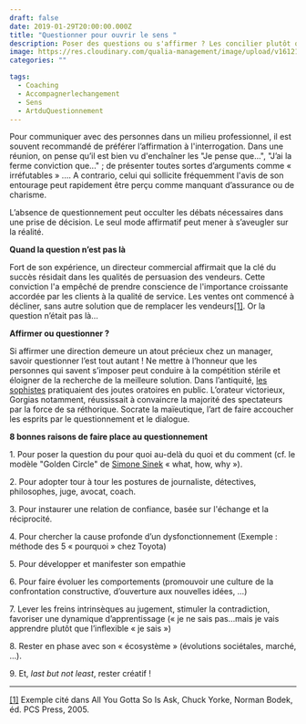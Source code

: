 ```yaml
---
draft: false
date: 2019-01-29T20:00:00.000Z
title: "Questionner pour ouvrir le sens "
description: Poser des questions ou s'affirmer ? Les concilier plutôt que les opposer.
image: https://res.cloudinary.com/qualia-management/image/upload/v1612185215/tdf/matt-walsh-tvkdgtee2c4-unsplash_uwt4r4.jpg
categories: ""

tags:
  - Coaching
  - Accompagnerlechangement
  - Sens
  - ArtduQuestionnement
---
```


Pour communiquer avec des personnes dans un milieu professionnel, il est souvent recommandé de préférer l’affirmation à l'interrogation. Dans une réunion, on pense qu’il est bien vu d'enchaîner les "Je pense que...", "J’ai la ferme conviction que..." ; de présenter toutes sortes d’arguments comme « irréfutables » .... A contrario, celui qui sollicite fréquemment l'avis de son entourage peut rapidement être perçu comme manquant d’assurance ou de charisme.

L’absence de questionnement peut occulter les débats nécessaires dans une prise de décision. Le seul mode affirmatif peut mener à s’aveugler sur la réalité.

**Quand la question n’est pas là**

Fort de son expérience, un directeur commercial affirmait que la clé du succès résidait dans les qualités de persuasion des vendeurs. Cette conviction l'a empêché de prendre conscience de l'importance croissante accordée par les clients à la qualité de service. Les ventes ont commencé à décliner, sans autre solution que de remplacer les vendeurs[\[1\]](). Or la question n’était pas là…

**Affirmer ou questionner ?**

Si affirmer une direction demeure un atout précieux chez un manager, savoir questionner l’est tout autant ! Ne mettre à l’honneur que les personnes qui savent s’imposer peut conduire à la compétition stérile et éloigner de la recherche de la meilleure solution. Dans l’antiquité, [les sophistes](https://fr.wikipedia.org/wiki/Sophiste) pratiquaient des joutes oratoires en public. L’orateur victorieux, Gorgias notamment, réussissait à convaincre la majorité des spectateurs par la force de sa réthorique. Socrate la maïeutique, l’art de faire accoucher les esprits par le questionnement et le dialogue.

**8 bonnes raisons de faire place au questionnement**

1\. Pour poser la question du pour quoi au-delà du quoi et du comment (cf. le modèle "Golden Circle" de [Simone Sinek](https://www.youtube.com/watch?v=HtpgsqhxURk) « what, how, why »).

2\. Pour adopter tour à tour les postures de journaliste, détectives, philosophes, juge, avocat, coach.

3\. Pour instaurer une relation de confiance, basée sur l'échange et la réciprocité.

4\. Pour chercher la cause profonde d’un dysfonctionnement (Exemple : méthode des 5 « pourquoi » chez Toyota)

5\. Pour développer et manifester son empathie

6\. Pour faire évoluer les comportements (promouvoir une culture de la confrontation constructive, d’ouverture aux nouvelles idées, …)

7\. Lever les freins intrinsèques au jugement, stimuler la contradiction, favoriser une dynamique d’apprentissage (« je ne sais pas…mais je vais apprendre plutôt que l’inflexible « je sais »)

8\. Rester en phase avec son « écosystème » (évolutions sociétales, marché, …).

9\. Et, _last but not least_, rester créatif !

---

[\[1\]]() Exemple cité dans All You Gotta So Is Ask, Chuck Yorke, Norman Bodek, éd. PCS Press, 2005.
